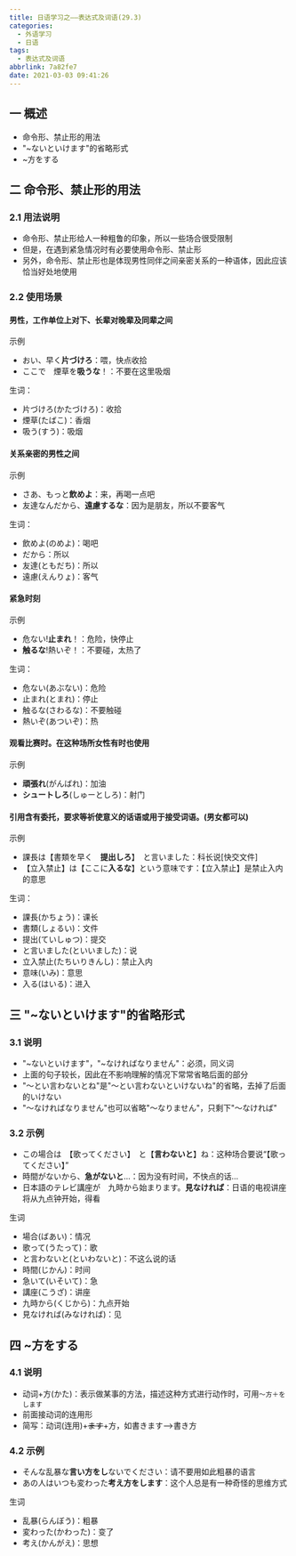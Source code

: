 ```yaml
---
title: 日语学习之——表达式及词语(29.3)
categories:
  - 外语学习
  - 日语
tags:
  - 表达式及词语
abbrlink: 7a82fe7
date: 2021-03-03 09:41:26
---
```

## 一 概述

* 命令形、禁止形的用法
* "~ないといけます"的省略形式
* ~方をする

<!--more-->

## 二 命令形、禁止形的用法

### 2.1 用法说明

* 命令形、禁止形给人一种粗鲁的印象，所以一些场合很受限制
* 但是，在遇到紧急情况时有必要使用命令形、禁止形
* 另外，命令形、禁止形也是体现男性同伴之间亲密关系的一种语体，因此应该恰当好处地使用

### 2.2 使用场景

####  男性，工作单位上对下、长辈对晚辈及同辈之间

示例

* おい、早く**片づけろ**：喂，快点收拾
* ここで　煙草を**吸うな**！：不要在这里吸烟

生词：

* 片づけろ(かたづけろ)：收拾
* 煙草(たばこ)：香烟
* 吸う(すう)：吸烟

####  关系亲密的男性之间

示例

* さあ、もっと**飲めよ**：来，再喝一点吧
* 友達なんだから、**遠慮するな**：因为是朋友，所以不要客气

生词：

* 飲めよ(のめよ)：喝吧
* だから：所以
* 友達(ともだち)：所以
* 遠慮(えんりょ)：客气

####  紧急时刻

示例

* 危ない!**止まれ**！：危险，快停止
* **触るな**!熱いぞ！：不要碰，太热了

生词：

* 危ない(あぶない)：危险
* 止まれ(とまれ)：停止
* 触るな(さわるな)：不要触碰
* 熱いぞ(あついぞ)：热

####  观看比赛时。在这种场所女性有时也使用

示例

* **頑張れ**(がんばれ)：加油
* **シュートしろ**(しゅーとしろ)：射门

#### 引用含有委托，要求等祈使意义的话语或用于接受词语。(男女都可以)

示例

* 課長は【書類を早く　**提出しろ**】　と言いました：科长说[快交文件]
* 【立入禁止】は【ここに**入るな**】という意味です：【立入禁止】是禁止入内的意思

生词：

* 課長(かちょう)：课长
* 書類(しょるい)：文件
* 提出(ていしゅつ)：提交
* と言いました(といいました)：说
* 立入禁止(たちいりきんし)：禁止入内
* 意味(いみ)：意思
* 入る(はいる)：进入

## 三 "~ないといけます"的省略形式

### 3.1 说明

* "\~ないといけます"，"\~なければなりません"：必须，同义词
* 上面的句子较长，因此在不影响理解的情况下常常省略后面的部分
* "～とい言わないとね"是"～とい言わないといけないね"的省略，去掉了后面的いけない
* "～なければなりません"也可以省略"～なりません"，只剩下"～なければ"

### 3.2 示例

* この場合は　【歌ってください】　と【**言わないと**】ね：这种场合要说“【歌ってください】”
* 時間がないから、**急がないと**…：因为没有时间，不快点的话…
* 日本語のテレビ講座が　九時から始まります。**見なければ**：日语的电视讲座将从九点钟开始，得看

生词

* 場合(ばあい)：情况
* 歌って(うたって)：歌
* と言わないと(といわないと)：不这么说的话
* 時間(じかん)：时间
* 急いて(いそいて)：急
* 講座(こうざ)：讲座
* 九時から(くじから)：九点开始
* 見なければ(みなければ)：见

## 四 ~方をする

### 4.1 说明

* 动词+方(かた)：表示做某事的方法，描述这种方式进行动作时，可用`～方＋をします`
* 前面接动词的连用形
* 简写：动词(连用)+~~ます~~+方，如書きます—>書き方

### 4.2 示例

* そんな乱暴な**言い方をし**ないでください：请不要用如此粗暴的语言
* あの人はいつも変わった**考え方をします**：这个人总是有一种奇怪的思维方式

生词

* 乱暴(らんぼう)：粗暴
* 変わった(かわった)：变了
* 考え(かんがえ)：思想

